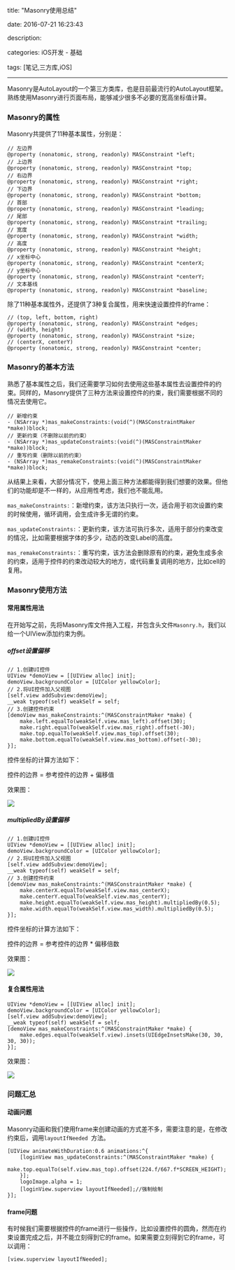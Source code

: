 title: "Masonry使用总结"

date: 2016-07-21 16:23:43

description:

categories: iOS开发 - 基础

tags: [笔记,三方库,iOS]

---

Masonry是AutoLayout的一个第三方类库，也是目前最流行的AutoLayout框架。熟练使用Masonry进行页面布局，能够减少很多不必要的宽高坐标值计算。

<!--more-->

### Masonry的属性

Masonry共提供了11种基本属性，分别是：

	// 左边界
	@property (nonatomic, strong, readonly) MASConstraint *left;
	// 上边界
	@property (nonatomic, strong, readonly) MASConstraint *top;
	// 右边界
	@property (nonatomic, strong, readonly) MASConstraint *right;
	// 下边界
	@property (nonatomic, strong, readonly) MASConstraint *bottom;
	// 首部
	@property (nonatomic, strong, readonly) MASConstraint *leading;
	// 尾部
	@property (nonatomic, strong, readonly) MASConstraint *trailing;
	// 宽度
	@property (nonatomic, strong, readonly) MASConstraint *width;
	// 高度
	@property (nonatomic, strong, readonly) MASConstraint *height;
	// x坐标中心
	@property (nonatomic, strong, readonly) MASConstraint *centerX;
	// y坐标中心
	@property (nonatomic, strong, readonly) MASConstraint *centerY;
	// 文本基线
	@property (nonatomic, strong, readonly) MASConstraint *baseline;
	
除了11种基本属性外，还提供了3种复合属性，用来快速设置控件的frame：
	
	// (top, left, bottom, right)
	@property (nonatomic, strong, readonly) MASConstraint *edges;
	// (width, height)
	@property (nonatomic, strong, readonly) MASConstraint *size;
	// (centerX, centerY)
	@property (nonatomic, strong, readonly) MASConstraint *center;
	
### Masonry的基本方法

熟悉了基本属性之后，我们还需要学习如何去使用这些基本属性去设置控件的约束。同样的，Masonry提供了三种方法来设置控件的约束，我们需要根据不同的情况去使用它。

	// 新增约束
	- (NSArray *)mas_makeConstraints:(void(^)(MASConstraintMaker *make))block;
	// 更新约束（不删除以前的约束）
	- (NSArray *)mas_updateConstraints:(void(^)(MASConstraintMaker *make))block;
	// 重写约束（删除以前的约束）
	- (NSArray *)mas_remakeConstraints:(void(^)(MASConstraintMaker *make))block;

从结果上来看，大部分情况下，使用上面三种方法都能得到我们想要的效果。但他们的功能却是不一样的，从应用性考虑，我们也不能乱用。

`mas_makeConstraints:`：新增约束，该方法只执行一次，适合用于初次设置约束的时候使用，循环调用，会生成许多无谓的约束。

`mas_updateConstraints:`：更新约束，该方法可执行多次，适用于部分约束改变的情况，比如需要根据字体的多少，动态的改变Label的高度。

`mas_remakeConstraints:`：重写约束，该方法会删除原有的约束，避免生成多余的约束，适用于控件的约束改动较大的地方，或代码重复调用的地方，比如cell的复用。

### Masonry使用方法

#### 常用属性用法

在开始写之前，先将Masonry库文件拖入工程，并包含头文件`Masonry.h`，我们以给一个UIView添加约束为例。

##### offset设置偏移

	// 1.创建UI控件
	UIView *demoView = [[UIView alloc] init];
	demoView.backgroundColor = [UIColor yellowColor];
	// 2.将UI控件加入父视图
	[self.view addSubview:demoView];
	__weak typeof(self) weakSelf = self;
	// 3.创建控件约束
	[demoView mas_makeConstraints:^(MASConstraintMaker *make) {
	    make.left.equalTo(weakSelf.view.mas_left).offset(30);
	    make.right.equalTo(weakSelf.view.mas_right).offset(-30);
	    make.top.equalTo(weakSelf.view.mas_top).offset(30);
	    make.bottom.equalTo(weakSelf.view.mas_bottom).offset(-30);
	}];
	
控件坐标的计算方法如下：

控件的边界 = 参考控件的边界 + 偏移值

效果图：

![](/img/iOS基础-Masonry使用总结/Masonry用法01.png)

##### multipliedBy设置偏移

	// 1.创建UI控件
	UIView *demoView = [[UIView alloc] init];
	demoView.backgroundColor = [UIColor yellowColor];
	// 2.将UI控件加入父视图
	[self.view addSubview:demoView];
	__weak typeof(self) weakSelf = self;
	// 3.创建控件约束
    [demoView mas_makeConstraints:^(MASConstraintMaker *make) {
        make.centerX.equalTo(weakSelf.view.mas_centerX);
        make.centerY.equalTo(weakSelf.view.mas_centerY);
     	make.height.equalTo(weakSelf.view.mas_height).multipliedBy(0.5);
        make.width.equalTo(weakSelf.view.mas_width).multipliedBy(0.5);
    }];
    
控件坐标的计算方法如下：

控件的边界 = 参考控件的边界 * 偏移倍数

效果图：

![](/img/iOS基础-Masonry使用总结/Masonry用法02.png)

#### 复合属性用法

    UIView *demoView = [[UIView alloc] init];
    demoView.backgroundColor = [UIColor yellowColor];
    [self.view addSubview:demoView];
    __weak typeof(self) weakSelf = self;
    [demoView mas_makeConstraints:^(MASConstraintMaker *make) {
        make.edges.equalTo(weakSelf.view).insets(UIEdgeInsetsMake(30, 30, 30, 30));
    }];
    
效果图：

![](/img/iOS基础-Masonry使用总结/Masonry用法01.png)

### 问题汇总

#### 动画问题

Masonry动画和我们使用frame来创建动画的方式差不多，需要注意的是，在修改约束后，调用`layoutIfNeeded `方法。

    [UIView animateWithDuration:0.6 animations:^{
        [loginView mas_updateConstraints:^(MASConstraintMaker *make) {
            make.top.equalTo(self.view.mas_top).offset(224.f/667.f*SCREEN_HEIGHT);
        }];
        logoImage.alpha = 1;
        [loginView.superview layoutIfNeeded];//强制绘制
    }];

#### frame问题

有时候我们需要根据控件的frame进行一些操作，比如设置控件的圆角，然而在约束设置完成之后，并不能立刻得到它的frame。如果需要立刻得到它的frame，可以调用：

	[view.superview layoutIfNeeded];

	
